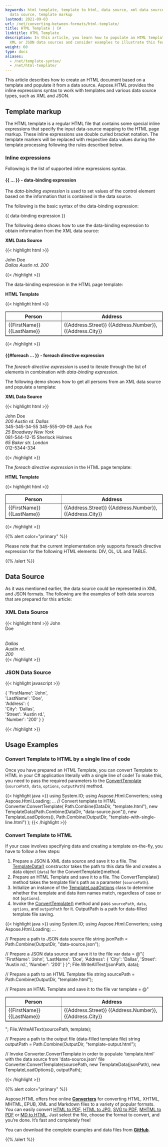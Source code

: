 ```yaml
---
keywords: html template, template to html, data source, xml data source, json
  data source, template markup
lastmod: 2021-09-03
url: /net/converting-between-formats/html-template/
title: HTML Template | C#
linktitle: HTML Template 
description: In this article, you learn how to populate an HTML template from
  XML or JSON data sources and consider examples to illustrate this feature.
weight: 60
type: docs
aliases:
  - /net/template-syntax/
  - /net/html-template/
---
```

This article describes how to create an HTML document based on a template and populate it from a data source. Aspose.HTML provides the inline expressions syntax to work with templates and various data source types, such as XML and JSON.

## **Template markup**

The HTML template is a regular HTML file that contains some special inline expressions that specify the input data-source mapping to the HTML page markup. These inline expressions use double curled bracket notation. The template markers will be replaced with respective data values during the template processing following the rules described below.

### **Inline expressions**

Following is the list of supported inline expressions syntax.

#### **{{ ... }} - data-binding expression**

The *data-binding expression* is used to set values of the control element based on the information that is contained in the data source. 

The following is the basic syntax of the data-binding expression:

{{ data-binding expression  }}

The following demo shows how to use the data-binding expression to obtain information from the XML data source:

**XML Data Source**

{{< highlight html >}}

<Data>
    <FirstName>John</FirstName>    
    <LastName>Doe</LastName>    
    <Address>    
        <City>Dallas</City>    
        <Street>Austin rd.</Street>    
        <Number>200</Number>    
    </Address>
</Data>

{{< /highlight >}}

The data-binding expression in the HTML page template:

**HTML Template**

{{< highlight html >}}

<table border=1>
    <tr>
        <th>Person</th>
        <th>Address</th>
    </tr>
    <tr>
        <td>{{FirstName}} {{LastName}}</td>
        <td>{{Address.Street}} {{Address.Number}}, {{Address.City}}</td>
    </tr>
</table>

{{< /highlight >}}

#### **{{#foreach ... }} - foreach directive expression**

The *foreach directive expression* is used to iterate through the list of elements in combination with *data-binding expression*.

The following demo shows how to get all persons from an XML data source and populate a template:

**XML Data Source**

{{< highlight html >}}

 <Data>
     <Persons>    
         <Person>    
             <FirstName>John</FirstName>    
 			<LastName>Doe</LastName>    
             <Address>    
                 <Number>200</Number>    
                 <Street>Austin rd.</Street>    
                 <City>Dallas</City>    
             </Address>    
             <Phone1>345-345-34-55</Phone1>    
             <Phone2>345-555-09-09</Phone2>    
         </Person>    
         <Person>    
             <FirstName>Jack</FirstName>    
             <LastName>Fox</LastName>    
             <Address>    
                 <Number>25</Number>    
                 <Street>Broadway</Street>    
                 <City>New York</City>    
             </Address>    
             <Phone1>081-544-12-15</Phone1>    
         </Person>    
         <Person>    
             <FirstName>Sherlock</FirstName>    
             <LastName>Holmes</LastName>    
             <Address>
                   <Number>65</Number>    
                   <Street>Baker str.</Street>    
                   <City>London</City>    
             </Address>    
             <Phone1>012-5344-334</Phone1>    
         </Person>    
     </Persons>
 </Data>

{{< /highlight >}}

The *foreach directive expression* in the HTML page template:

**HTML Template**

{{< highlight html >}}

 <table border=1 data_merge='{{#foreach Persons.Person}}'>
     <tr>    
         <th>Person</th>    
         <th>Address</th>    
     </tr>    
     <tr>    
         <td>{{FirstName}} {{LastName}}</td>    
         <td>{{Address.Street}} {{Address.Number}}, {{Address.City}}</td>    
     </tr>
 </table>
{{< /highlight >}}

{{% alert color="primary" %}} 

Please note that the current implementation only supports foreach directive expression for the following HTML elements: DIV, OL, UL and TABLE.

{{% /alert %}} 

## **Data Source**

As it was mentioned earlier, the data source could be represented in XML and JSON formats. The following are the examples of both data sources that are prepared for this article:

### **XML Data Source**

{{< highlight html >}}
 <Data>
     <FirstName>John</FirstName>\
     <LastName>Doe</LastName>\
     <Address>\
         <City>Dallas</City>\
         <Street>Austin rd.</Street>\
         <Number>200</Number>\
     </Address>
 </Data>
{{< /highlight >}}

### **JSON Data Source**

{{< highlight javascript >}}

 {
     'FirstName': 'John',\
     'LastName': 'Doe',\
     'Address': {\
         'City': 'Dallas',\
         'Street': 'Austin rd.',\
         'Number': '200'
     }
 }

{{< /highlight >}}

## **Usage Examples**

### **Convert Template to HTML by a single line of code**

Once you have prepared an HTML Template, you can convert Template to HTML in your C# application literally with a single line of code! To make this, you need to pass the required parameters to the  [ConvertTemplate](https://reference.aspose.com/html/net/aspose.html.converters.converter/converttemplate/methods/9) (`sourcePath`, `data`, `options`, `outputPath`) method.

{{< highlight java >}}
using System.IO;
using Aspose.Html.Converters;
using Aspose.Html.Loading;
...
    // Convert template to HTML
    Converter.ConvertTemplate(
        Path.Combine(DataDir, "template.html"),
        new TemplateData(Path.Combine(DataDir, "data-source.json")),
        new TemplateLoadOptions(),
        Path.Combine(OutputDir, "template-with-single-line.html")
    );
{{< /highlight >}}

### **Convert Template to HTML**

If your case involves specifying data and creating a template on-the-fly, you have to follow a few steps:

1. Prepare a JSON & XML data source and save it to a file. The [TemplateData()](https://reference.aspose.com/html/net/aspose.html.converters/templatedata/constructors/1) constructor takes the path to this data file and creates a data object (`data`) for the ConvertTemplate()method.
2. Prepare an HTML Template and save it to a file. The ConvertTemplate() method takes the template file's path as a parameter (`sourcePath`).
3. Initialize an instance of the [TemplateLoadOptions](https://reference.aspose.com/html/net/aspose.html.loading/templateloadoptions) class to determine whether the template and data item names match, regardless of case or not (`options`).
4. Invoke the [ConvertTemplate()](https://reference.aspose.com/html/net/aspose.html.converters.converter/converttemplate/methods/9) method and pass `sourcePath`, `data`, `options`, and `outputPath` for it. OutputPath is a path for data-filled template file saving. 

{{< highlight java >}}
using System.IO;
using Aspose.Html.Converters;
using Aspose.Html.Loading;
...

// Prepare a path to JSON data source file
string jsonPath = Path.Combine(OutputDir, "data-source.json");

// Prepare a JSON data source and save it to the file
var data = @"{
    'FirstName': 'John',
    'LastName': 'Doe',
    'Address': {
        'City': 'Dallas',
        'Street': 'Austin rd.',
        'Number': '200'
        }
    }";
File.WriteAllText(jsonPath, data);

// Prepare a path to an HTML Template file
string sourcePath = Path.Combine(OutputDir, "template.html");           

// Prepare an HTML Template and save it to the file
var template = @"
    <table border=1>
        <tr>
            <th>Person</th>
            <th>Address</th>
        </tr>
        <tr>
            <td>{{FirstName}} {{LastName}}</td>
            <td>{{Address.Street}} {{Address.Number}}, {{Address.City}}</td>
        </tr>
    </table>
    ";
File.WriteAllText(sourcePath, template);

// Prepare a path to the output file (data-filled template file)
string outputPath = Path.Combine(OutputDir, "template-output.html");

// Invoke Converter.ConvertTemplate in order to populate 'template.html' with the data source from 'data-source.json' file
Converter.ConvertTemplate(sourcePath, new TemplateData(jsonPath), new TemplateLoadOptions(), outputPath);

{{< /highlight >}}

{{% alert color="primary" %}} 

Aspose.HTML offers free online **[Converters](https://products.aspose.app/html/conversion)** for converting HTML, XHTML, MHTML, EPUB, XML and Markdown files to a variety of popular formats. You can easily convert [HTML to PDF](https://products.aspose.app/html/conversion/html-to-pdf), [HTML to JPG](https://products.aspose.app/html/conversion/html-to-jpg), [SVG to PDF](https://products.aspose.app/svg/conversion/svg-to-pdf), [MHTML to PDF](https://products.aspose.app/html/conversion/mhtml-to-pdf) or [MD to HTML](https://products.aspose.app/html/conversion/md-to-html). Just select the file, choose the format to convert, and you’re done. It’s fast and completely free!

You can download the complete examples and data files from **[GitHub](https://github.com/aspose-html/Aspose.HTML-Documentation/tree/main/content/tests-net)**.

{{% /alert %}}